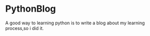 # PythonBlog
A good way to learning python is to write a blog about my learning process,so i did it.
